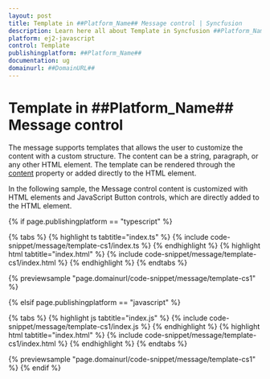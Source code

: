 ```yaml
---
layout: post
title: Template in ##Platform_Name## Message control | Syncfusion
description: Learn here all about Template in Syncfusion ##Platform_Name## Message control of Syncfusion Essential JS 2 and more.
platform: ej2-javascript
control: Template 
publishingplatform: ##Platform_Name##
documentation: ug
domainurl: ##DomainURL##
---
```


# Template in ##Platform_Name## Message control

The message supports templates that allows the user to customize the content with a custom structure. The content can be a string, paragraph, or any other HTML element. The template can be rendered through the [content](../api/message/#content) property or added directly to the HTML element.

In the following sample, the Message control content is customized with HTML elements and JavaScript Button controls, which are directly added to the HTML element.

{% if page.publishingplatform == "typescript" %}

 {% tabs %}
{% highlight ts tabtitle="index.ts" %}
{% include code-snippet/message/template-cs1/index.ts %}
{% endhighlight %}
{% highlight html tabtitle="index.html" %}
{% include code-snippet/message/template-cs1/index.html %}
{% endhighlight %}
{% endtabs %}
        
{% previewsample "page.domainurl/code-snippet/message/template-cs1" %}

{% elsif page.publishingplatform == "javascript" %}

{% tabs %}
{% highlight js tabtitle="index.js" %}
{% include code-snippet/message/template-cs1/index.js %}
{% endhighlight %}
{% highlight html tabtitle="index.html" %}
{% include code-snippet/message/template-cs1/index.html %}
{% endhighlight %}
{% endtabs %}

{% previewsample "page.domainurl/code-snippet/message/template-cs1" %}
{% endif %}
